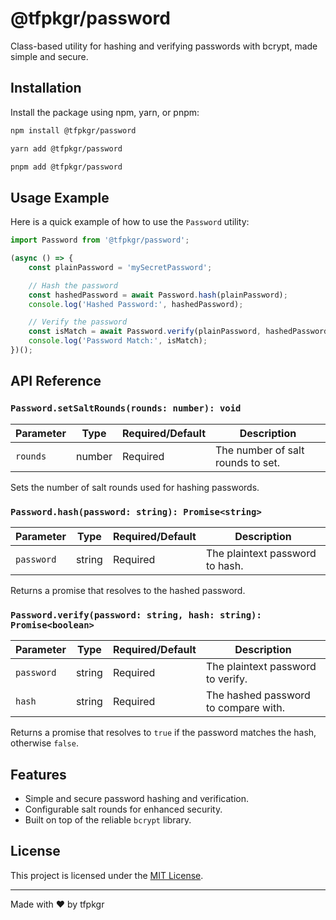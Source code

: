 # @tfpkgr/password

Class-based utility for hashing and verifying passwords with bcrypt, made simple and secure.

## Installation

Install the package using npm, yarn, or pnpm:

```bash
npm install @tfpkgr/password
```

```bash
yarn add @tfpkgr/password
```

```bash
pnpm add @tfpkgr/password
```

## Usage Example

Here is a quick example of how to use the `Password` utility:

```typescript
import Password from '@tfpkgr/password';

(async () => {
	const plainPassword = 'mySecretPassword';

	// Hash the password
	const hashedPassword = await Password.hash(plainPassword);
	console.log('Hashed Password:', hashedPassword);

	// Verify the password
	const isMatch = await Password.verify(plainPassword, hashedPassword);
	console.log('Password Match:', isMatch);
})();
```

## API Reference

### `Password.setSaltRounds(rounds: number): void`

| Parameter | Type   | Required/Default | Description                       |
| --------- | ------ | ---------------- | --------------------------------- |
| `rounds`  | number | Required         | The number of salt rounds to set. |

Sets the number of salt rounds used for hashing passwords.

### `Password.hash(password: string): Promise<string>`

| Parameter  | Type   | Required/Default | Description                     |
| ---------- | ------ | ---------------- | ------------------------------- |
| `password` | string | Required         | The plaintext password to hash. |

Returns a promise that resolves to the hashed password.

### `Password.verify(password: string, hash: string): Promise<boolean>`

| Parameter  | Type   | Required/Default | Description                          |
| ---------- | ------ | ---------------- | ------------------------------------ |
| `password` | string | Required         | The plaintext password to verify.    |
| `hash`     | string | Required         | The hashed password to compare with. |

Returns a promise that resolves to `true` if the password matches the hash, otherwise `false`.

## Features

-   Simple and secure password hashing and verification.
-   Configurable salt rounds for enhanced security.
-   Built on top of the reliable `bcrypt` library.

## License

This project is licensed under the [MIT License](./LICENSE).

---

Made with ❤️ by tfpkgr
